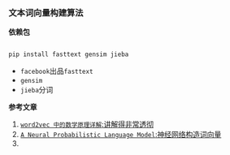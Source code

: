 ### 文本词向量构建算法

**依赖包**

```bash

pip install fasttext gensim jieba

```

* `facebook`出品`fasttext`
* `gensim`
* `jieba`分词


**参考文章**

1. [`word2vec 中的数学原理详解`:讲解得非常透彻](https://www.cnblogs.com/peghoty/p/3857839.html)
2. [`A Neural Probabilistic Language Model`:神经网络构造词向量](https://www.researchgate.net/profile/Y_Bengio/publication/2413241_A_Neural_Probabilistic_Language_Model/links/53d7787c0cf29f55cfb4d163/A-Neural-Probabilistic-Language-Model.pdf?origin=publication_detail)
3. 